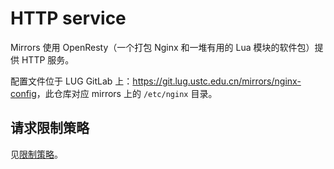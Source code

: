 # HTTP service

Mirrors 使用 OpenResty（一个打包 Nginx 和一堆有用的 Lua 模块的软件包）提供 HTTP 服务。

配置文件位于 LUG GitLab 上：<https://git.lug.ustc.edu.cn/mirrors/nginx-config>，此仓库对应 mirrors 上的 `/etc/nginx` 目录。

## 请求限制策略

见[限制策略](limiter.md)。
